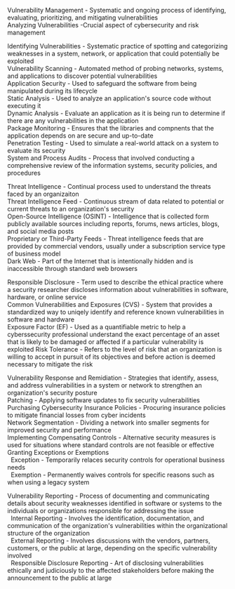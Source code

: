 Vulnerability Management - Systematic and ongoing process of identifying, evaluating, prioritizing, and mitigating vulnerabilities  
Analyzing Vulnerabilities -Crucial aspect of cybersecurity and risk management  

Identifying Vulnerabilities - Systematic practice of spotting and categorizing weaknesses in a system, network, or application that could potentially be exploited  
Vulnerability Scanning - Automated method of probing networks, systems, and applications to discover potential vulnerabilities  
Application Security - Used to safeguard the software from being manipulated during its lifecycle  
Static Analysis - Used to analyze an application's source code without executing it  
Dynamic Analysis - Evaluate an application as it is being run to determine if there are any vulnerabilities in the application  
Package Monitoring - Ensures that the libraries and compnents that the application depends on are secure and up-to-date  
Penetration Testing - Used to simulate a real-world attack on a system to evaluate its security  
System and Process Audits - Process that involved conducting a comprehensive review of the information systems, security policies, and procedures  

Threat Intelligence - Continual process used to understand the threats faced by an organizaiton  
Threat Intelligence Feed - Continuous stream of data related to potential or current threats to an organization's security   
Open-Source Intelligence (OSINT) - Intelligence that is collected form publicly available sources including reports, forums, news articles, blogs, and social media posts  
Proprietary or Third-Party Feeds - Threat intelligence feeds that are provided by commercial vendors, usually under a subscription service type of business model  
Dark Web - Part of the Internet that is intentionally hidden and is inaccessible through standard web browsers  

Responsible Disclosure - Term used to describe the ethical practice where a security researcher discloses information about vulnerabilities in software, hardware, or online service  
Common Vulnerabilities and Exposures (CVS) - System that provides a standardized way to uniqely identify and reference known vulnerabilities in software and hardware  
Exposure Factor (EF) - Used as a quantifiable metric to help a cyberssecurity professional understand the exact percentage of an asset that is likely to be damaged or affected if a particular vulnerability is exploited
Risk Tolerance - Refers to the level of risk that an organization is willing to accept in pursuit of its objectives and before action is deemed necessary to mitigate the risk  

Vulnerability Response and Remidiation - Strategies that identify, assess, and address vulnerabilities in a system or network to strengthen an organization's security posture  
Patching - Applying software updates to fix security vulnerabilities  
Purchasing Cybersecurity Insurance Policies - Procuring insurance policies to mitigate financial losses from cyber incidents  
Network Segmentation - Dividing a network into smaller segments for improved security and performance  
Implementing Compensating Controls - Alternative security measures is used for situations where standard controls are not feasible or effective  
Granting Exceptions or Exemptions   
&nbsp;&nbsp;Exception - Temporarily relaces security controls for operational business needs  
&nbsp;&nbsp;Exemption - Permanently waives controls for specific reasons such as when using a legacy system  

Vulnerability Reporting - Process of documenting and communicating details about security weaknesses identified in software or systems to the individuals or organizations responsible for addressing the issue  
&nbsp;&nbsp;Internal Reporting - Involves the identification, documentation, and communication of the organization's vulnerabilities within the organizational structure of the organization  
&nbsp;&nbsp;External Reporting - Involves discussions with the vendors, partners, customers, or the public at large, depending on the specific vulnerability involved  
&nbsp;&nbsp;Responsible Disclosure Reporting - Art of disclosing vulnerabilities ethically and judiciously to the affected stakeholders before making the announcement to the public at large  
